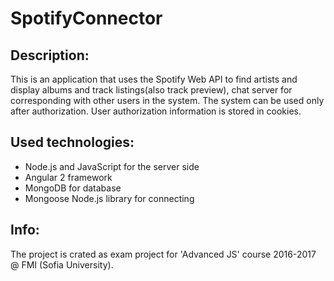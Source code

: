 # SpotifyConnector

## Description:

This is an application that uses the Spotify Web API to find artists and display albums and track listings(also track preview), chat server for corresponding with other users in the system. The system can be used only after authorization. User authorization information is stored in cookies.

## Used technologies:

* Node.js and JavaScript for the server side 
* Angular 2 framework
* MongoDB for database
* Mongoose Node.js library for connecting

## Info:

The project is crated as exam project for 'Advanced JS' course 2016-2017 @ FMI (Sofia University).

